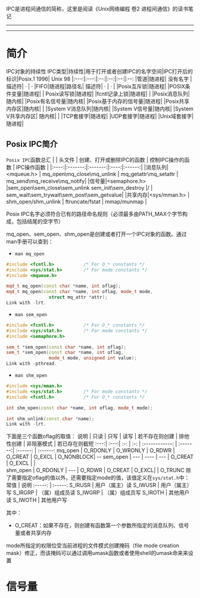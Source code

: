 IPC是进程间通信的简称，这里是阅读《Unix网络编程 卷2 进程间通信》的读书笔记



______
______


# 简介

IPC对象的持续性
IPC类型|持续性|用于打开或者创建IPC的名字空间|IPC打开后的标识|Posix.1 1996| Unix 98
|:---:|:---:|:--:|:--:|:--:|:--:
|管道|随进程| 没有名字 | 描述符| · | ·
|FIFO|随进程|路径名| 描述符| · | ·
|
|Posix互斥锁|随进程|
|POSIX条件变量|随进程|
| Posix读写锁|随进程|
|fcntl记录上锁|随进程|
|
|Posix消息队列|随内核|
|Posix有名信号量|随内核|
|Posix基于内存的信号量|随进程|
|Posix共享内存区|随内核|
|
|System V消息队列|随内核|
|System V信号量|随内核|
|System V共享内存区| 随内核|
|
|TCP套接字|随进程|
|UDP套接字|随进程|
|Unix域套接字|随进程|



## Posix IPC简介

`Posix IPC`函数总汇
|      |  头文件  |  创建、打开或删除IPC的函数  |  控制IPC操作的函数  | IPC操作函数 |
|:----:|:-------:|:-------:|:----:|:------:|
|消息队列|<mqueue.h> | mq_open\mq_close\mq_unlink | mq_getattr\mq_setattr | mq_send\mq_receive\mq_notify|
|信号量|<semaphore.h> |sem_open\sem_close\sem_unlink  sem_init\sem_destroy |/ | sem_wait\sem_trywait\sem_post\sem_getvalue|
|共享内存|<sys/mman.h> | shm_open/shm_unlink | ftruncate/fstat | mmap/munmap |

Posix IPC名字必须符合已有的路径命名规则（必须最多由PATH_MAX个字节构成，包括结尾的空字节）


mq_open、sem_open、shm_open是创建或者打开一个IPC对象的函数。通过man手册可以查到：
- `man mq_open`
``` cpp
#include <fcntl.h>           /* For O_* constants */
#include <sys/stat.h>        /* For mode constants */
#include <mqueue.h>

mqd_t mq_open(const char *name, int oflag);
mqd_t mq_open(const char *name, int oflag, mode_t mode,
                struct mq_attr *attr);
Link with -lrt.
```
- `man sem_open`
``` cpp
#include <fcntl.h>           /* For O_* constants */
#include <sys/stat.h>        /* For mode constants */
#include <semaphore.h>

sem_t *sem_open(const char *name, int oflag);
sem_t *sem_open(const char *name, int oflag,
                mode_t mode, unsigned int value);
Link with -pthread.
```
- `man shm_open`
``` cpp
#include <sys/mman.h>
#include <sys/stat.h>        /* For mode constants */
#include <fcntl.h>           /* For O_* constants */

int shm_open(const char *name, int oflag, mode_t mode);

int shm_unlink(const char *name);
Link with -lrt.
```
下面是三个函数oflag的取值：
说明 | 只读 | 只写 | 读写 | 若不存在则创建 | 排他性创建 | 非阻塞模式 | 若已存在则截短
:---:| :---:| :-: | :-: | :------------: | :-------:| :------: | :------:
mq_open | O_RDONLY | O_WRONLY | O_RDWR | O_CREAT | O_EXCL |    O_NONBLOCK| --
sem_open | ---     | ----     |  ---    | O_CREAT | O_EXCL |     |    
shm_open | O_RDONLY | --- |  O_RDWR | O_CREAT | O_EXCL|         | O_TRUNC
除了需要指定oflag的值以外，还需要指定mode的值，该值定义在`sys/stat.h`中：
常值 | 说明
:-----: | :-----:
S_IRUSR | 用户（属主）读
S_IWUSR | 用户（属主）写
S_IRGRP | （属）组成员读
S_IWGRP | （属）组成员写
S_IROTH | 其他用户读
S_IWOTH | 其他用户写

其中：   
- O_CREAT：如果不存在，则创建有函数第一个参数所指定的消息队列、信号量或者共享内存

mode所指定的权限位受当前进程的文件模式创建掩码（file mode creation mask）修正，而该掩码可以通过调用umask函数或者使用shell的umask命来来设置



# 信号量
